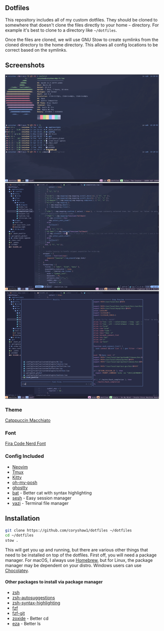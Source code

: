 ## Dotfiles
This repository includes all of my custom dotfiles.  They should be cloned to
somewhere that doesn't clone the files directly to your home `~` directory. For example it's best to clone to a directory like `~/dotfiles`.

Once the files are cloned, we will use GNU Stow to create symlinks from the cloned directory to the home directory. This allows all config locations to be correct based on the symlinks.

## Screenshots
![tmux and kitty](./assets/kitty-tmux.png)
![neovim](./assets/neovim.png)
![telescope](./assets/telescope.png)

### Theme
[Catppuccin Macchiato](https://github.com/catppuccin/catppuccin)

### Font
[Fira Code Nerd Font](https://github.com/ryanoasis/nerd-fonts/tree/master/patched-fonts/FiraCode)

### Config Included
* [Neovim](https://github.com/neovim/neovim)
* [Tmux](https://github.com/tmux/tmux)
* [Kitty](https://github.com/kovidgoyal/kitty)
* [oh-my-posh](https://github.com/JanDeDobbeleer/oh-my-posh)
* [ghostty](https://github.com/ghostty-org/ghostty)
* [bat](https://github.com/sharkdp/bat) - Better cat with syntax highlighting
* [sesh](https://github.com/joshmedeski/sesh) - Easy session manager
* [yazi](https://github.com/sxyazi/yazi) - Terminal file manager

## Installation
```bash
git clone https://github.com/coryshaw1/dotfiles ~/dotfiles
cd ~/dotfiles
stow .
```

This will get you up and running, but there are various other things that need to be installed on top of the dotfiles. First off, you will need a package manager. For macOS, I always use [Homebrew](https://brew.sh/), but for Linux, the package manager may be dependent on your distro. Windows users can use [Chocolatey](https://chocolatey.org/).

#### Other packages to install via package manager
* [zsh](https://git.code.sf.net/p/zsh/code)
* [zsh-autosuggestions](https://github.com/zsh-users/zsh-autosuggestions)
* [zsh-syntax-highlighting](https://github.com/zsh-users/zsh-syntax-highlighting)
* [fzf](https://github.com/junegunn/fzf)
* [fzf-git](https://github.com/junegunn/fzf-git.sh)
* [zoxide](https://github.com/ajeetdsouza/zoxide) - Better cd
* [eza](https://github.com/eza-community/eza) - Better ls
